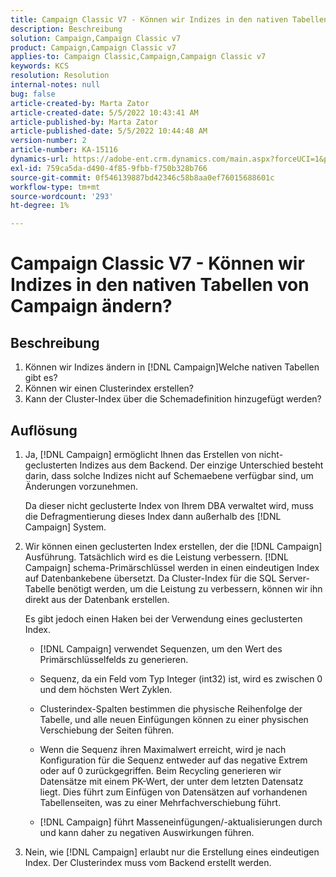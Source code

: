 ```yaml
---
title: Campaign Classic V7 - Können wir Indizes in den nativen Tabellen von Campaign ändern?
description: Beschreibung
solution: Campaign,Campaign Classic v7
product: Campaign,Campaign Classic v7
applies-to: Campaign Classic,Campaign,Campaign Classic v7
keywords: KCS
resolution: Resolution
internal-notes: null
bug: false
article-created-by: Marta Zator
article-created-date: 5/5/2022 10:43:41 AM
article-published-by: Marta Zator
article-published-date: 5/5/2022 10:44:48 AM
version-number: 2
article-number: KA-15116
dynamics-url: https://adobe-ent.crm.dynamics.com/main.aspx?forceUCI=1&pagetype=entityrecord&etn=knowledgearticle&id=126c1838-60cc-ec11-a7b5-6045bd00dbbc
exl-id: 759ca5da-d490-4f85-9fbb-f750b328b766
source-git-commit: 0f546139887bd42346c58b8aa0ef76015688601c
workflow-type: tm+mt
source-wordcount: '293'
ht-degree: 1%

---
```


# Campaign Classic V7 - Können wir Indizes in den nativen Tabellen von Campaign ändern?

## Beschreibung

1. Können wir Indizes ändern in [!DNL Campaign]Welche nativen Tabellen gibt es?
1. Können wir einen Clusterindex erstellen?
1. Kann der Cluster-Index über die Schemadefinition hinzugefügt werden?

## Auflösung

1. Ja, [!DNL Campaign] ermöglicht Ihnen das Erstellen von nicht-geclusterten Indizes aus dem Backend. Der einzige Unterschied besteht darin, dass solche Indizes nicht auf Schemaebene verfügbar sind, um Änderungen vorzunehmen. 

   Da dieser nicht geclusterte Index von Ihrem DBA verwaltet wird, muss die Defragmentierung dieses Index dann außerhalb des [!DNL Campaign] System.

1. Wir können einen geclusterten Index erstellen, der die [!DNL Campaign] Ausführung. Tatsächlich wird es die Leistung verbessern. [!DNL Campaign] schema-Primärschlüssel werden in einen eindeutigen Index auf Datenbankebene übersetzt. Da Cluster-Index für die SQL Server-Tabelle benötigt werden, um die Leistung zu verbessern, können wir ihn direkt aus der Datenbank erstellen.

   Es gibt jedoch einen Haken bei der Verwendung eines geclusterten Index. 

   - [!DNL Campaign] verwendet Sequenzen, um den Wert des Primärschlüsselfelds zu generieren.

   - Sequenz, da ein Feld vom Typ Integer (int32) ist, wird es zwischen 0 und dem höchsten Wert Zyklen.

   - Clusterindex-Spalten bestimmen die physische Reihenfolge der Tabelle, und alle neuen Einfügungen können zu einer physischen Verschiebung der Seiten führen.

   - Wenn die Sequenz ihren Maximalwert erreicht, wird je nach Konfiguration für die Sequenz entweder auf das negative Extrem oder auf 0 zurückgegriffen. Beim Recycling generieren wir Datensätze mit einem PK-Wert, der unter dem letzten Datensatz liegt. Dies führt zum Einfügen von Datensätzen auf vorhandenen Tabellenseiten, was zu einer Mehrfachverschiebung führt. 

   - [!DNL Campaign] führt Masseneinfügungen/-aktualisierungen durch und kann daher zu negativen Auswirkungen führen.

1. Nein, wie [!DNL Campaign] erlaubt nur die Erstellung eines eindeutigen Index. Der Clusterindex muss vom Backend erstellt werden.
